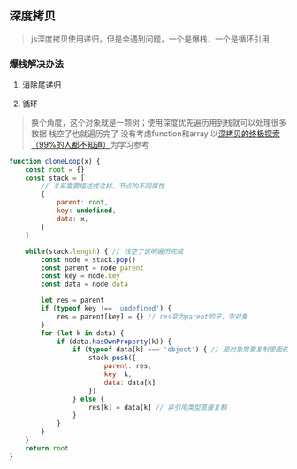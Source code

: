 ## 深度拷贝
> js深度拷贝使用递归，但是会遇到问题，一个是爆栈，一个是循环引用

### 爆栈解决办法
1. 消除尾递归

2. 循环
> 换个角度，这个对象就是一颗树；使用深度优先遍历用到栈就可以处理很多数据
> 栈空了也就遍历完了
> 没有考虑function和array
以[深拷贝的终极探索（99%的人都不知道）](https://segmentfault.com/a/1190000016672263)为学习参考
```js
function cloneLoop(x) {
    const root = {}
    const stack = [
        // 关系需要描述成这样，节点的不同属性
        {
            parent: root,
            key: undefined,
            data: x,
        }
    ]

    while(stack.length) { // 栈空了说明遍历完成
        const node = stack.pop()
        const parent = node.parent
        const key = node.key
        const data = node.data

        let res = parent
        if (typeof key !== 'undefined') {
            res = parent[key] = {} // res变为parent的子，空对象
        }
        for (let k in data) {
            if (data.hasOwnProperty(k)) {
                if (typeof data[k] === 'object') { // 是对象需要复制里面的内容
                    stack.push({
                        parent: res,
                        key: k,
                        data: data[k]
                    })
                } else {
                    res[k] = data[k] // 非引用类型直接复制
                }
            }
        }
    }
    return root
}
```